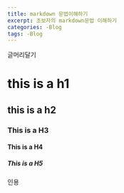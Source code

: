 ```yaml
---
title: markdown 문법이해하기
excerpt: 초보자의 markdown문법 이해하기
categories: -Blog
tags: -Blog
---
```

글머리달기  
# this is a h1
## this is a h2
### This is a H3
#### This is a H4
##### This is a H5

인용
